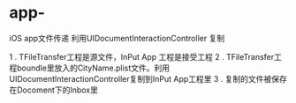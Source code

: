 # app-
iOS app文件传递 
利用UIDocumentInteractionController 复制

1 . TFileTransfer工程是源文件，InPut App 工程是接受工程
2 . TFileTransfer工程boundle里放入的CityName.plist文件。利用UIDocumentInteractionController复制到InPut App工程里
3 . 复制的文件被保存在Docoment下的Inbox里
